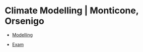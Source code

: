 # Climate Modelling | Monticone, Orsenigo

* [Modelling](https://pitmonticone.github.io/Climate-Physics/)

* [Exam](https://pitmonticone.github.io/Climate-Physics/Climate_Exam.html)

